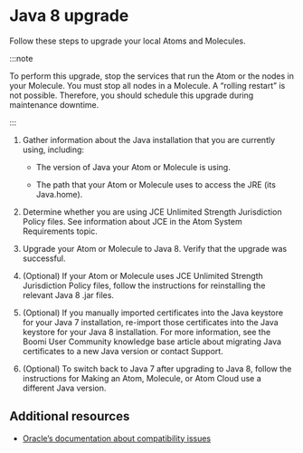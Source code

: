 # Java 8 upgrade 

<head>
  <meta name="guidename" content="Integration"/>
  <meta name="context" content="GUID-b0b04375-a0b6-4c32-a0fe-b81bfc02ab5d"/>
</head>


Follow these steps to upgrade your local Atoms and Molecules.

:::note

To perform this upgrade, stop the services that run the Atom or the nodes in your Molecule. You must stop all nodes in a Molecule. A “rolling restart” is not possible. Therefore, you should schedule this upgrade during maintenance downtime.

:::

1.  Gather information about the Java installation that you are currently using, including:

    -   The version of Java your Atom or Molecule is using.

    -   The path that your Atom or Molecule uses to access the JRE \(its Java.home\).

2.  Determine whether you are using JCE Unlimited Strength Jurisdiction Policy files. See information about JCE in the Atom System Requirements topic.

3.  Upgrade your Atom or Molecule to Java 8. Verify that the upgrade was successful.

4.  \(Optional\) If your Atom or Molecule uses JCE Unlimited Strength Jurisdiction Policy files, follow the instructions for reinstalling the relevant Java 8 .jar files.

5.  \(Optional\) If you manually imported certificates into the Java keystore for your Java 7 installation, re-import those certificates into the Java keystore for your Java 8 installation. For more information, see the Boomi User Community knowledge base article about migrating Java certificates to a new Java version or contact Support.

6.  \(Optional\) To switch back to Java 7 after upgrading to Java 8, follow the instructions for Making an Atom, Molecule, or Atom Cloud use a different Java version.

## Additional resources

- [Oracle’s documentation about compatibility issues](http://www.oracle.com/technetwork/java/javase/8-compatibility-guide-2156366.html)